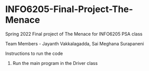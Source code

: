 # INFO6205-Final-Project-The-Menace
Spring 2022 Final project of The Menace for INFO6205 PSA class

Team Members - Jayanth Vakkalagadda, Sai Meghana Surapaneni

Instructions to run the code

1) Run the main program in the Driver class
